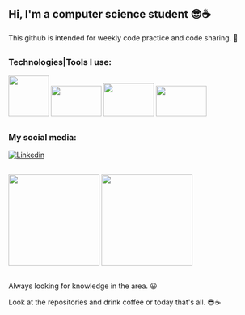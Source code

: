 ## Hi, I'm a computer science student 😎☕
 
 This github is intended for weekly code practice and code sharing. 🤗
 ##

 ### Technologies|Tools I use:
<img height="80" width="80" src="https://cdn.jsdelivr.net/gh/devicons/devicon/icons/intellij/intellij-original-wordmark.svg" /> <img height="60" width="100" src="https://cdn.jsdelivr.net/gh/devicons/devicon/icons/java/java-original-wordmark.svg" /> <img height="65" width="100" src="https://cdn.jsdelivr.net/gh/devicons/devicon/icons/spring/spring-original-wordmark.svg" /> <img height="60" width="100" src="https://cdn.jsdelivr.net/gh/devicons/devicon/icons/git/git-plain-wordmark.svg" />
  
##
 ### My social media:

[![Linkedin](https://img.shields.io/badge/LinkedIn-0077B5?style=for-the-badge&logo=linkedin&logoColor=white)](https://www.linkedin.com/in/hanspeterdietiker)

 
##

<div>
<img height="180em" src="https://github-readme-stats.vercel.app/api?username=hanspeterdietiker&theme=aura&show_icons=true"/>

<img height="180em" src="https://github-readme-stats.vercel.app/api/top-langs/?username=hanspeterdietiker&layout=compact&langs_count=16&theme=aura"/>
</div>

##

Always looking for knowledge in the area. 😀

Look at the repositories and drink coffee or today that's all. 😎☕
